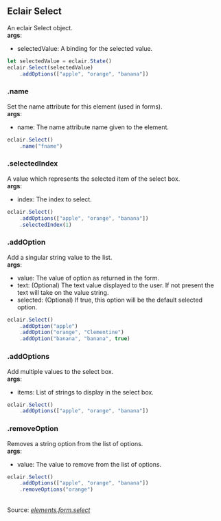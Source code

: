 ## Eclair Select
An eclair Select object.
<br/>**args**:
- selectedValue: A binding for the selected value.
```javascript
let selectedValue = eclair.State()
eclair.Select(selectedValue)
    .addOptions(["apple", "orange", "banana"])
```
### .name
Set the name attribute for this element (used in forms).
<br/>**args**:
- name: The name attribute name given to the element.
```javascript
eclair.Select()
    .name("fname")
```
### .selectedIndex
A value which represents the selected item of the select box.
<br/>**args**:
- index: The index to select.
```javascript
eclair.Select()
    .addOptions(["apple", "orange", "banana"])
    .selectedIndex(1)
```
### .addOption
Add a singular string value to the list.
<br/>**args**:
- value: The value of option as returned in the form.
- text: (Optional) The text value displayed to the user. If not present the text will take on the value string.
- selected: (Optional) If true, this option will be the default selected option.
```javascript
eclair.Select()
    .addOption("apple")
    .addOption("orange", "Clementine")
    .addOption("banana", "banana", true)
```
### .addOptions
Add multiple values to the select box.
<br/>**args**:
- items: List of strings to display in the select box.
```javascript
eclair.Select()
    .addOptions(["apple", "orange", "banana"])
```
### .removeOption
Removes a string option from the list of options.
<br/>**args**:
- value: The value to remove from the list of options.
```javascript
eclair.Select()
    .addOptions(["apple", "orange", "banana"])
    .removeOptions("orange")
```

<br/>Source: [_elements.form.select_](https://github.com/SamGarlick/Eclair/tree/main/src/elements/form/select.js)